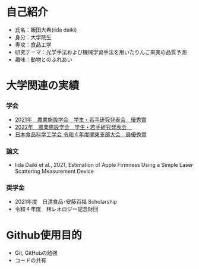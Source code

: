 #  自己紹介
- 氏名：飯田大希(iida daiki)
- 身分：大学院生
- 専攻：食品工学　
- 研究テーマ：光学手法および機械学習手法を用いたりんご果実の品質予測
- 趣味：動物とのふれあい

# 大学関連の実績
### 学会
- [2021年　農業施設学会　学生・若手研究発表会　優秀賞](http://www.sasj.org/meeting/wm2021/file/report_wm2021.pdf)
- [2022年　農業施設学会　学生・若手研究発表会　](http://sasj.org/meeting/wm2022/file/2022SASJ_%E4%BA%88%E7%A8%BF%E9%9B%86_%E6%9C%80%E7%B5%82%E7%89%882.pdf)
- [日本食品科学工学会 令和４年度関東支部大会　最優秀賞](https://jsfst.smoosy.atlas.jp/ja/kantou)

### 論文
- Iida Daiki et al., 2021, Estimation of Apple Firmness Using a Simple Laser Scattering Measurement Device

### 奨学金
- 2021年度　日清食品･安藤百福 Scholarship
- 令和４年度　林レオロジー記念財団

# Github使用目的
- Git, GitHubの勉強
- コードの共有
